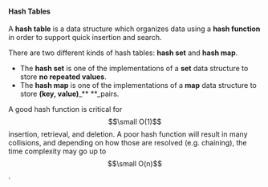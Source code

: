 #### Hash Tables

A **hash table** is a data structure which organizes data using a **hash function**  in order to support quick insertion and search.

There are two different kinds of hash tables: **hash set** and **hash map**.

* The **hash set** is one of the implementations of a **set** data structure to store **no repeated values**.
* The **hash map** is one of the implementations of a **map** data structure to store **\(key, value\)**_** **_pairs.

A good hash function is critical for $$\small O(1)$$ insertion, retrieval, and deletion. A poor hash function will result in many collisions, and depending on how those are resolved \(e.g. chaining\), the time complexity may go up to $$\small O(n)$$.

